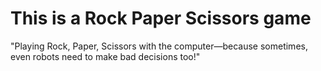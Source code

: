 # This is a Rock Paper Scissors game <br>
"Playing Rock, Paper, Scissors with the computer—because sometimes, even robots need to make bad decisions too!"
